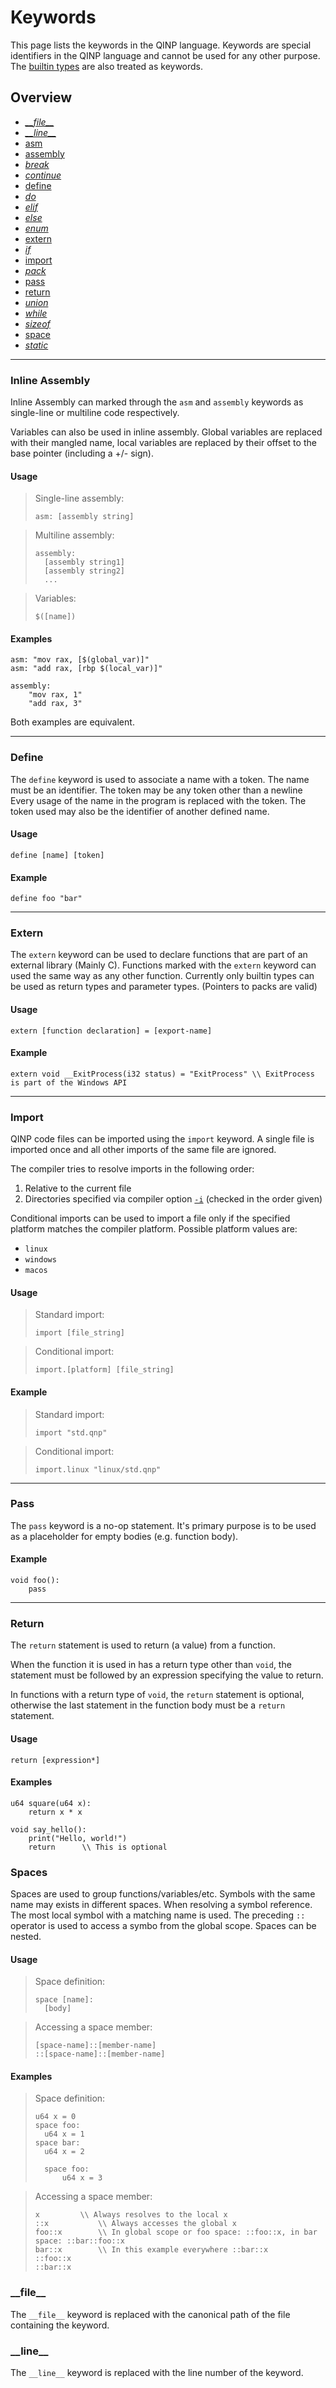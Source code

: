 # Keywords

This page lists the keywords in the QINP language.
Keywords are special identifiers in the QINP language and cannot be used for any other purpose. The [builtin types](./builtin-types.md) are also treated as keywords.

## Overview
 - [_\_\_file\_\__](#file)
 - [_\_\_line\_\__](#line)
 - [asm](#inline-assembly)
 - [assembly](#inline-assembly)
 - [_break_](./control-flow.md#break)
 - [_continue_](./control-flow.md#continue)
 - [define](#define)
 - [_do_](./control-flow.md#do-while-loop)
 - [_elif_](./control-flow.md#if-elif-else)
 - [_else_](./control-flow.md#if-elif-else)
 - [_enum_](./declarations.md#enums)
 - [extern](#extern)
 - [_if_](./control-flow.md#if-elif-else)
 - [import](#import)
 - [_pack_](./declarations.md#packs)
 - [pass](#pass)
 - [return](#return)
 - [_union_](./declarations.md#unions)
 - [_while_](./control-flow.md#while-loop)
 - [_sizeof_](./operators.md#size-of)
 - [space](#spaces)
 - [_static_](./declarations.md#static)

---

### Inline Assembly
Inline Assembly can marked through the `asm` and `assembly` keywords as single-line or multiline code respectively.

Variables can also be used in inline assembly. Global variables are replaced with their mangled name, local variables are replaced by their offset to the base pointer (including a +/- sign).

#### Usage

> Single-line assembly:
> ```qinp
> asm: [assembly string]
> ```

> Multiline assembly:
> ```qinp
> assembly:
>   [assembly string1]
>   [assembly string2]
>   ...
> ```

> Variables:
> ```qinp
> $([name])
> ```

#### Examples

```qinp
asm: "mov rax, [$(global_var)]"
asm: "add rax, [rbp $(local_var)]"
```

```qinp
assembly:
	"mov rax, 1"
	"add rax, 3"
```

Both examples are equivalent.

---

### Define

The `define` keyword is used to associate a name with a token.
The name must be an identifier. The token may be any token other than a newline
Every usage of the name in the program is replaced with the token.
The token used may also be the identifier of another defined name.

#### Usage
```qinp
define [name] [token]
```

#### Example
```qinp
define foo "bar"
```

---

### Extern

The `extern` keyword can be used to declare functions that are part of an external library (Mainly C).
Functions marked with the `extern` keyword can used the same way as any other function.
Currently only builtin types can be used as return types and parameter types. (Pointers to packs are valid)

#### Usage
```qinp
extern [function declaration] = [export-name]
```

#### Example
```qinp
extern void __ExitProcess(i32 status) = "ExitProcess" \\ ExitProcess is part of the Windows API
```

---

### Import

QINP code files can be imported using the `import` keyword.
A single file is imported once and all other imports of the same file are ignored.

The compiler tries to resolve imports in the following order:
 1. Relative to the current file
 2. Directories specified via compiler option [`-i`](./compiler.md#commandline-arguments) (checked in the order given)

Conditional imports can be used to import a file only if the specified platform matches the compiler platform.
Possible platform values are:
 - `linux`
 - `windows`
 - `macos`

#### Usage

> Standard import:
> ```qinp
> import [file_string]
> ```

> Conditional import:
> ```qinp
> import.[platform] [file_string]
> ```

#### Example

> Standard import:
> ```qinp
> import "std.qnp"
> ```

> Conditional import:
> ```qinp
> import.linux "linux/std.qnp"
> ```

---

### Pass

The `pass` keyword is a no-op statement.
It's primary purpose is to be used as a placeholder for empty bodies (e.g. function body).

#### Example

```qinp
void foo():
	pass
```

---

### Return

The `return` statement is used to return (a value) from a function.

When the function it is used in has a return type other than `void`, the statement must be followed by an expression specifying the value to return.

In functions with a return type of `void`, the `return` statement is optional, otherwise the last statement in the function body must be a `return` statement.

#### Usage

```qinp
return [expression*]
```

#### Examples

```qinp
u64 square(u64 x):
	return x * x
```

```qinp
void say_hello():
	print("Hello, world!")
	return		\\ This is optional
```

### Spaces

Spaces are used to group functions/variables/etc.
Symbols with the same name may exists in different spaces.
When resolving a symbol reference. The most local symbol with a matching name is used.
The preceding `::` operator is used to access a symbo from the global scope.
Spaces can be nested.

#### Usage

> Space definition:
> ```qinp
> space [name]:
> 	[body]
> ```

> Accessing a space member:
> ```qinp
> [space-name]::[member-name]
> ::[space-name]::[member-name]
> ```

#### Examples

> Space definition:
> ```qinp
> u64 x = 0
> space foo:
> 	u64 x = 1
> space bar:
> 	u64 x = 2
> 
> 	space foo:
> 		u64 x = 3
> ```

> Accessing a space member:
> ```qinp
> x			\\ Always resolves to the local x
> ::x			\\ Always accesses the global x
> foo::x		\\ In global scope or foo space: ::foo::x, in bar space: ::bar::foo::x
> bar::x		\\ In this example everywhere ::bar::x
> ::foo::x
> ::bar::x
> ```

### \_\_file\_\_

The `__file__` keyword is replaced with the canonical path of the file containing the keyword.

### \_\_line\_\_

The `__line__` keyword is replaced with the line number of the keyword.